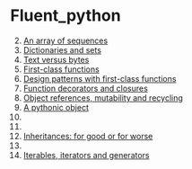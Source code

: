 # Fluent_python
02. [An array of sequences](https://github.com/JayLee07/Fluent_python/blob/master/Chapter2.ipynb)
03. [Dictionaries and sets](https://github.com/JayLee07/Fluent_python/blob/master/Chapter3.ipynb)
04. [Text versus bytes](https://github.com/JayLee07/Fluent_python/blob/master/Chapter4.ipynb)
05. [First-class functions](https://github.com/JayLee07/Fluent_python/blob/master/Chapter5.ipynb)
06. [Design patterns with first-class functions](https://github.com/JayLee07/Fluent_python/blob/master/Chapter6.ipynb)
07. [Function decorators and closures](https://github.com/JayLee07/Fluent_python/blob/master/Chapter7.ipynb)
08. [Object references, mutability and recycling](https://github.com/JayLee07/Fluent_python/blob/master/Chapter8.ipynb)
09. [A pythonic object](https://github.com/JayLee07/Fluent_python/blob/master/Chapter9.ipynb)
10. 
11.
12. [Inheritances: for good or for worse](https://github.com/JayLee07/Fluent_python/blob/master/Chapter12.ipynb)
13.
14. [Iterables, iterators and generators](https://github.com/JayLee07/Fluent_python/blob/master/Chapter14.ipynb)
